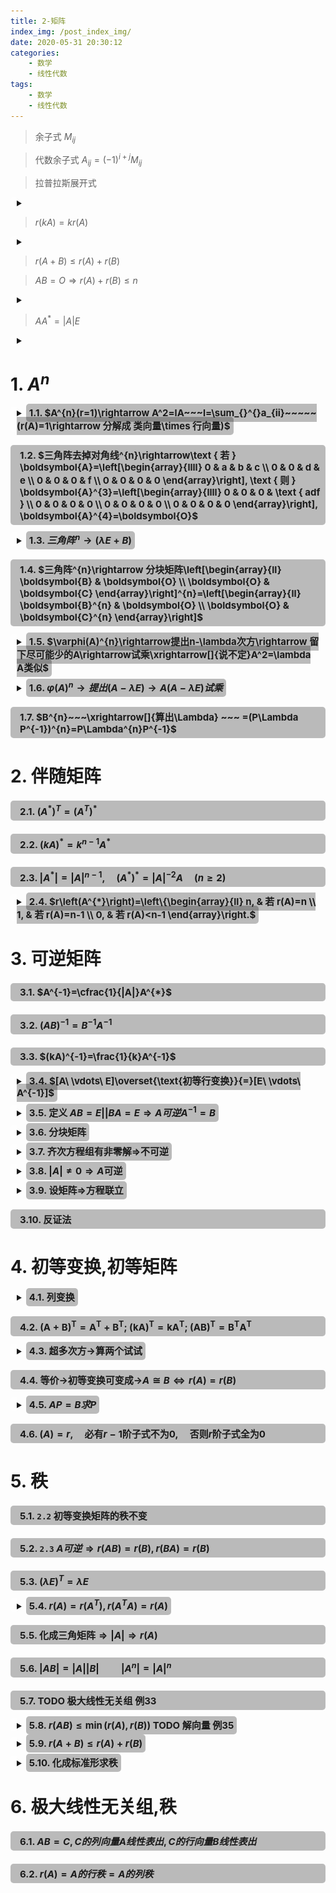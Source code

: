 ```yaml
---
title: 2-矩阵
index_img: /post_index_img/
date: 2020-05-31 20:30:12
categories:
    - 数学
    - 线性代数
tags:
    - 数学
    - 线性代数
---
```


<style> summary{ outline:none; } summary h2{ display: inline; margin-left:0px !important; border-left: 0px !important; } h2{ font-size: 15px !important; border-radius: 5px !important; padding: 5px !important; background-color: #00000044 !important; border-left: solid 10px #00000000 !important; } details{ margin: 10px !important; margin-left:0px !important; border-left: solid 10px #ffffff55 !important; border-radius: 5px !important; } details summary::-webkit-details-marker { display: none !important; } </style>


> 余子式 $M_{ij}$

> 代数余子式 $A_{ij}=(-1)^{i+j}M_{ij}$

> 拉普拉斯展开式 

<details>
<summary></summary>

$$
\begin{array}{l}
\left|\begin{array}{cc}
\mathbf{A} & * \\
\boldsymbol{O} & \boldsymbol{B}
\end{array}\right|=\left|\begin{array}{cc}
\boldsymbol{A} & \boldsymbol{O} \\
* & \boldsymbol{B}
\end{array}\right|=|\boldsymbol{A}| \cdot|\boldsymbol{B}| \\
\left|\begin{array}{cc}
\boldsymbol{O} & \boldsymbol{A} \\
\boldsymbol{B} & *
\end{array}\right|=\left|\begin{array}{cc}
* & \boldsymbol{A} \\
\boldsymbol{B} & \boldsymbol{O}
\end{array}\right|=(-1)^{mn}\boldsymbol{A} \cdot|\boldsymbol{B}|
\end{array}
$$

</details>

> $r(kA)=kr(A)$

<details>
<summary></summary>

$$
\begin{aligned}
   1. \quad& \overbrace{r(A+E)+r(A-E)\leqslant n}^{A^2=E;(A+E)(A-e)=0;AB=O\rightarrow r(A)+r(B)\leqslant n}\\
   2. \quad& \overbrace{r(A+E)+r(A-E)=}^{r(kA)=kr(A)}\overbrace{r(A+E)+r(E-A)\geqslant}^{r(A+B)\leqslant r(A)+r(B)} r(A+E+E-A)=r(2E)=n\\
    \Rightarrow \quad&r(A+E)+r(A-E)=E
\end{aligned}
$$

</details>

> $r(A+B)\leqslant r(A)+r(B)$

> $AB=O\Rightarrow r(A)+r(B)\leqslant n$

<details>
<summary></summary>

$$
r(A)=n-1\Rightarrow|A|=O\Rightarrow\overbrace{|A|E=O\Rightarrow}^{AA^{*}=|A|E}\overbrace{AA^{*}=O\Rightarrow}^{AB=O\Rightarrow r(A)+r(B)\leqslant n}\overbrace{r(A)+r(A^{*})\leqslant n\Rightarrow}^{r(A)=n-1}r(A^{*})\leqslant 1
$$

</details>

> $AA^{*}=|A|E$

<details>
<summary></summary>

$$
r(A)=n-1\Rightarrow|A|=O\Rightarrow\overbrace{|A|E=O\Rightarrow}^{AA^{*}=|A|E}\overbrace{AA^{*}=O\Rightarrow}^{AB=O\Rightarrow r(A)+r(B)\leqslant n}\overbrace{r(A)+r(A^{*})\leqslant n\Rightarrow}^{r(A)=n-1}r(A^{*})\leqslant 1
$$

</details>

# 1. $A^{n}$


<details> 
<summary>

## 1.1. $A^{n}(r=1)\rightarrow A^2=lA~~~l=\sum_{}^{}a_{ii}~~~~~(r(A)=1\rightarrow 分解成 类向量\times 行向量)$


</summary>

$$
\begin{aligned}
  r(A)=1\Rightarrow & 每行都成比例
\end{aligned}
$$

![](2-%E7%9F%A9%E9%98%B5/2020-07-27-11-43-12.png)

</details>

## 1.2. $三角阵去掉对角线^{n}\rightarrow\text { 若 } \boldsymbol{A}=\left[\begin{array}{llll} 0 & a & b & c \\ 0 & 0 & d & e \\ 0 & 0 & 0 & f \\ 0 & 0 & 0 & 0 \end{array}\right], \text { 则 } \boldsymbol{A}^{3}=\left[\begin{array}{llll} 0 & 0 & 0 & \text { adf } \\ 0 & 0 & 0 & 0 \\ 0 & 0 & 0 & 0 \\ 0 & 0 & 0 & 0 \end{array}\right], \boldsymbol{A}^{4}=\boldsymbol{O}$

<details> 
<summary>

## 1.3. $三角阵^{n}\rightarrow (\lambda E+B)$

</summary>

![](2-%E7%9F%A9%E9%98%B5/2020-07-27-14-05-20.png)

![](2-%E7%9F%A9%E9%98%B5/2020-07-27-14-09-25.png)

</details>

## 1.4. $三角阵^{n}\rightarrow 分块矩阵\left[\begin{array}{ll} \boldsymbol{B} & \boldsymbol{O} \\ \boldsymbol{O} & \boldsymbol{C} \end{array}\right]^{n}=\left[\begin{array}{ll} \boldsymbol{B}^{n} & \boldsymbol{O} \\ \boldsymbol{O} & \boldsymbol{C}^{n} \end{array}\right]$

<details> 
<summary>


## 1.5. $\varphi(A)^{n}\rightarrow提出n-\lambda次方\rightarrow 留下尽可能少的A\rightarrow试乘\xrightarrow[]{说不定}A^2=\lambda A类似$

</summary>

$$
\begin{aligned}
  :: ~~& A^{n}-2A^{n-1}=?\\
  & A^{n-2}(A^2-2A)\Rightarrow 计算2A\xrightarrow[]{A^2=2A}A^2-2A=O
\end{aligned}
$$

</details>


<details> 
<summary>

## 1.6. $\varphi(A)^{n}\rightarrow 提出(A-\lambda E)\rightarrow A(A-\lambda E)试乘$

</summary>

$$
\begin{aligned}
  ::~~ & A^{n}-2A^{n-1}=0\\
  & A(A-2E)
\end{aligned}
$$

</details>

## 1.7. $B^{n}~~~\xrightarrow[]{算出\Lambda} ~~~ =(P\Lambda P^{-1})^{n}=P\Lambda^{n}P^{-1}$

# 2. 伴随矩阵

## 2.1. $(A^{*})^{T}=(A^{T})^{*}$

## 2.2. $(k A)^{*}=k^{n-1} A^{*}$

## 2.3. $\left|A^{*}\right|=|A|^{n-1}, \quad\left(A^{*}\right)^{*}=|A|^{-2} A \quad(n \geqslant 2)$



<details>
<summary>

## 2.4. $r\left(A^{*}\right)=\left\{\begin{array}{ll} n, & 若 r(A)=n \\ 1, & 若 r(A)=n-1 \\ 0, & 若 r(A)<n-1 \end{array}\right.$

</summary>

$$
\begin{aligned}
   证明: \quad &r(A)=n\Rightarrow|A|\neq 0\xrightarrow[]{|A^{*}|=|A|^{n-1}} \Rightarrow |A^{*}|\neq 0\Rightarrow r(A^*)=n\\
   & r(A)=n-1\Rightarrow 存在n-1阶子式不为零\Rightarrow \begin{cases}
      AA^*=|A|E=O\Rightarrow r(A)+r(A^*)\leqslant n \Rightarrow r(A^*)\geqslant 1\\
     存在A_{ij}不为零\Rightarrow r(A^*)\geqslant 1
   \end{cases}\Rightarrow r(A^*)=1\\
   & r(A)<n-1\Rightarrow A的n-1阶子式全为零 \Rightarrow r(A^*)=0
\end{aligned}
$$

</details>

# 3. 可逆矩阵

## 3.1. $A^{-1}=\cfrac{1}{|A|}A^{*}$

## 3.2. $(AB)^{-1}=B^{-1}A^{-1}$

## 3.3. $(kA)^{-1}=\frac{1}{k}A^{-1}$


<details>
<summary>

## 3.4. $[A\ \vdots\ E]\overset{\text{初等行变换}}{=}[E\ \vdots\ A^{-1}]$

</summary>

下三角->上三角

</details>


<details>
<summary>

## 3.5. 定义 $AB=E || BA=E\Rightarrow A可逆 A^{-1}=B$

</summary>
</details>


<details>
<summary>

## 3.6. 分块矩阵

 </summary>

$$
\begin{aligned}
   & \left[\begin{array}{cc}
B & O \\
O & C
\end{array}\right]^{-1}=\left[\begin{array}{cc}
B^{-1} & O \\
O & C^{-1}
\end{array}\right] ;\left[\begin{array}{cc}
0 & B \\
C & O
\end{array}\right]^{-1}=\left[\begin{array}{cc}
0 & C^{-1} \\
B^{-1} & O
\end{array}\right]\\
& \left[\begin{array}{cc}
B & O \\
O & C
\end{array}\right]^{n}=\left[\begin{array}{cc}
B^{n} & 0 \\
0 & C^{n}
\end{array}\right] 
\end{aligned}
$$
</details>


<details>
<summary>

## 3.7. 齐次方程组有非零解=>不可逆

</summary>

$$
\begin{aligned}
A^2+2A-3E=(A+3E)(A-E)=O\Rightarrow (A+3E)x=0\text{有非零解}\Rightarrow |A+3E|=0\Rightarrow(A+3E)\text{不可逆}
\end{aligned}
$$

---

$$
\begin{aligned}
:: & E+AB\text{可逆}=>E+BA\text{可逆}\\
\text{设不可逆}: & (E+BA)\eta = 0,(\eta \neq 0)\\
& \eta +BA\eta = 0 \Rightarrow (A\eta)+AB(A\eta)=0\Rightarrow(E+AB)(A\eta)=0\\
& \Rightarrow (E+AB)x=0 \text{有非零解}\Rightarrow E+AB\text{不可逆}\rightarrow \text{矛盾}
\end{aligned}
$$

</details>


<details>
<summary>

## 3.8. $|A|\neq 0\Rightarrow A\text{可逆}$

</summary>

$A^{-1}+B^{-1}=EA^{-1}+B^{-1}E=B^{-1}BA^{-1}+B^{-1}AA^{-1}=B^{-1}(B+A)A^{-1}$

</details>



<details>
<summary>

## 3.9. 设矩阵=>方程联立

</summary>

$$
\boldsymbol{H}^{-1}=\left[\begin{array}{ll}
\boldsymbol{X} & \boldsymbol{Y} \\
\boldsymbol{Z} & \boldsymbol{W}
\end{array}\right],
\left[\begin{array}{ll}
\mathbf{A} & \boldsymbol{0} \\
\boldsymbol{C} & \boldsymbol{B}
\end{array}\right]\left[\begin{array}{ll}
\boldsymbol{X} & \boldsymbol{Y} \\
\boldsymbol{Z} & \boldsymbol{W}
\end{array}\right]=\left[\begin{array}{cc}
\boldsymbol{E}_{\boldsymbol{m}} & \boldsymbol{O} \\
\boldsymbol{o} & \boldsymbol{E}_{\mathfrak{n}}
\end{array}\right]\\
\left\{\begin{array}{l}
\boldsymbol{A X}=\boldsymbol{E} \\
\boldsymbol{A} \boldsymbol{Y}=\boldsymbol{0} \\
\boldsymbol{C} \boldsymbol{X}+\boldsymbol{B} \boldsymbol{Z}=\boldsymbol{0} \\
\boldsymbol{C} \boldsymbol{Y}+\boldsymbol{B W}=\boldsymbol{E}
\end{array}\right.\Rightarrow \left\{\begin{array}{l}
\boldsymbol{X}=\mathbf{A}^{-1} \\
\mathbf{Y}=\boldsymbol{O} \\
\boldsymbol{Z}=-\boldsymbol{B}^{-1} \boldsymbol{C A}^{-1} \\
\boldsymbol{W}=\boldsymbol{B}^{-1}
\end{array}\right.
$$

</details>


## 3.10. 反证法

# 4. 初等变换,初等矩阵




<details>
<summary>

## 4.1. 列变换

</summary>

$$
Q=\left[a_{1}, a_{2}-a_{1}, 2 a_{3}\right]=[a_{1}, a_{2}, a_{3}]
{\left[\begin{array}{lll}
1 & -1 & 0 \\
0 & 1 & 0 \\
0 & 0 & 2
\end{array}\right]}=P\left[\begin{array}{ccc}
1 & -1 & 0 \\
0 & 1 & 0 \\
0 & 0 & 2
\end{array}\right]
$$

</details>


## 4.2. $(\boldsymbol{A}+\boldsymbol{B})^{\mathrm{T}}=\boldsymbol{A}^{\mathrm{T}}+\boldsymbol{B}^{\mathrm{T}};\ (\boldsymbol{k} \boldsymbol{A})^{\mathrm{T}}=\boldsymbol{k}\boldsymbol{A}^{\mathrm{T}};\  (\boldsymbol{A} \boldsymbol{B})^{\mathrm{T}}=\boldsymbol{B}^{\mathrm{T}} \mathbf{A}^{\mathrm{T}}$


<details>
<summary>

## 4.3. 超多次方->算两个试试

</summary>

$$
\left[\begin{array}{lll}
0 & 0 & 1 \\
0 & 1 & 0 \\
1 & 0 & 0
\end{array}\right]^{2 n}=\left[\begin{array}{lll}
1 & 0 & 0 \\
0 & 1 & 0 \\
0 & 0 & 1
\end{array}\right],\left[\begin{array}{lll}
0 & 0 & 1 \\
0 & 1 & 0 \\
1 & 0 & 0
\end{array}\right]^{2 n+1}=\left[\begin{array}{lll}
0 & 0 & 1 \\
0 & 1 & 0 \\
1 & 0 & 0
\end{array}\right]\\
\left[\begin{array}{lll}
1 & 0 & 0 \\
0 & 1 & 0 \\
0 & 2 & 1
\end{array}\right]^{n}=\left[\begin{array}{lll}
1 & 0 & 0 \\
0 & 1 & 0 \\
0 & 2 n & 1
\end{array}\right]
$$

</details>

## 4.4. 等价->初等变换可变成->$A\cong B\Leftrightarrow r(A)=r(B)$


<details>
<summary>

## 4.5. $AP=B求P$

</summary>

$$
\text{即}AX=B\text{的解}\\
[\mathbf{A} \mid \mathbf{B}]=\left[\begin{array}{ccc:ccc}
1 & 2 & 2 & 1 & 2 & 2 \\
1 & 3 & 0 & 0 & 1 & 1 \\
2 & 7 & -2 & -1 & 1 & 1
\end{array}\right]-\left[\begin{array}{ccc:ccc}
1 & 0 & 6 & 3 & 4 & 4 \\
0 & 1 & -2 & -1 & -1 & -1 \\
0 & 0 & 0 & 0 & 0 & 0
\end{array}\right]\\
\text { 故 } \mathbf{P}=\left[\begin{array}{ccc}
3-6 k_{1} & 4-6 k_{2} & 4-6 k_{3} \\
-1+2 k_{1} & -1+2 k_{2} & -1+2 k_{3} \\
k_{1} & k_{2} & k_{3}
\end{array}\right]\\
|\boldsymbol{P}|=\left|\begin{array}{ccc}
3-6 k_{1} & 4-6 k_{2} & 4-6 k_{3} \\
-1+2 k_{1} & -1+2 k_{2} & -1+2 k_{3} \\
k_{1} & k_{2} & k_{3}
\end{array}\right|=\left|\begin{array}{ccc}
3 & 4 & 4 \\
-1 & -1 & -1 \\
k_{1} & k_{2} & k_{3}
\end{array}\right|=k_{3}-k_{2} \neq 0
$$

</details>



## 4.6. $(A)=r,\quad \text{必有}r-1\text{阶子式不为}0,\quad \text{否则}r\text{阶子式全为}0$

# 5. 秩

## 5.1. `2.2` 初等变换矩阵的秩不变

## 5.2. `2.3` $A可逆\Rightarrow r(AB)=r(B),r(BA)=r(B)$

## 5.3. $(\lambda E)^{T}=\lambda E$


<details>
<summary>

## 5.4. $r(A)=r(A^T),r(A^TA)=r(A)$

</summary>

证明: 4-7

---

$$
\begin{aligned}
    & r(A)=r(A|b)\\
   \Rightarrow \enspace & r(A^T)=r(\begin{bmatrix}
   A^T \\ b^T
   \end{bmatrix})
\end{aligned}
$$

</details>

## 5.5. $\text{化成三角矩阵}\Rightarrow |A| \Rightarrow r(A)$

## 5.6. $|AB|=|A||B|\qquad |A^{n}|=|A|^{n}$

## 5.7. TODO 极大线性无关组 例33


<details>
<summary>

## 5.8. $r(AB)\leqslant \min(r(A),r(B))$ TODO 解向量 例35

</summary>

$$
\begin{aligned}
  证明: \quad  & AB=C,\\
  &C由A线性表出,r(C)\leqslant A列秩=r(A),\\
  &C由B线性表出,r(C)\leqslant B行秩=r(B)
\end{aligned}
$$

</details>


<details>
<summary>

## 5.9. $r(A+B)\leqslant r(A)+r(B)$

</summary>

证明见3-向量-4

</details>

<details> 
<summary>

## 5.10. 化成标准形求秩

</summary>

$$
\begin{aligned}
   & \left\{\begin{array}{r}
a x_{1}+b x_{2}+c x_{3}=y_{1} \\
x_{2}=y_{2} \\
x_{3}=y_{3}
\end{array}\right.即\left\{\begin{array}{l}
x_{1}=\frac{1}{a}\left(y_{1}-b y_{2}-c y_{3}\right) \\
x_{2}=y_{2} \\
x_{3}=y_{3}
\end{array}\right.\\
& f=\left(a x_{1}+b x_{2}+c x_{3}\right)^{2}=y_{1}^{2}, \text { 则 } r(f)=1
\end{aligned}
$$

</details>



# 6. 极大线性无关组,秩

## 6.1. $AB=C,C的列向量A线性表出,C的行向量B线性表出$

## 6.2. $r(A)=A的行秩=A的列秩$
